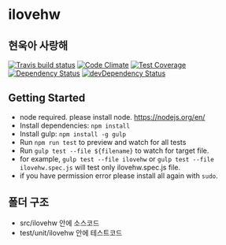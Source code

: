 # ilovehw

## 현욱아 사랑해

[![Travis build status](http://img.shields.io/travis/HwangJJung/ilovehw.svg)](https://travis-ci.org/HwangJJung/ilovehw)
[![Code Climate](https://codeclimate.com/github/HwangJJung/ilovehw/badges/gpa.svg)](https://codeclimate.com/github/HwangJJung/ilovehw)
[![Test Coverage](https://codeclimate.com/github/HwangJJung/ilovehw/badges/coverage.svg)](https://codeclimate.com/github/HwangJJung/ilovehw)
[![Dependency Status](https://david-dm.org/HwangJJung/ilovehw.svg)](https://david-dm.org/HwangJJung/ilovehw)
[![devDependency Status](https://david-dm.org/HwangJJung/ilovehw/dev-status.svg)](https://david-dm.org/HwangJJung/ilovehw#info=devDependencies)

## Getting Started
- node required. please install node. https://nodejs.org/en/
- Install dependencies: `npm install`
- Install gulp: `npm install -g gulp`
- Run `npm run test` to preview and watch for all tests
- Run `gulp test --file ${filename}` to watch for target file.
- for example, `gulp test --file ilovehw` or `gulp test --file ilovehw.spec.js` will test only  ilovehw.spec.js file.
- if you have permission error please install all again with `sudo`.


## 폴더 구조
- src/ilovehw 안에 소스코드
- test/unit/ilovehw 안에 테스트코드
